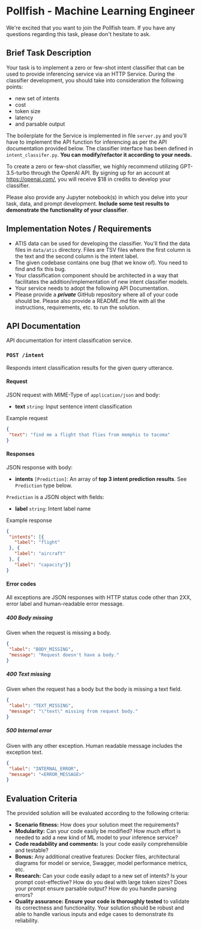 # Pollfish - Machine Learning Engineer

We're excited that you want to join the Pollfish team. If you have any questions regarding this task, please don't hesitate to ask.

## Brief Task Description

Your task is to implement a zero or few-shot intent classifier that can be used to provide inferencing service via an HTTP Service. During the classifier development, you should take into consideration the following points: 

  - new set of intents 
  - cost 
  - token size
  - latency
  - and parsable output

The boilerplate for the Service is implemented in file `server.py` and you'll have to implement the API function for inferencing as per the API documentation provided below. The classifier interface has been defined in `intent_classifer.py`. **You can modify/refactor it according to your needs.**

To create a zero or few-shot classifier, we highly recommend utilizing GPT-3.5-turbo through the OpenAI API. By signing up for an account at https://openai.com/, you will receive $18 in credits to develop your classifier.

Please also provide any Jupyter notebook(s) in which you delve into your task, data, and prompt development. **Include some test results to demonstrate the functionality of your classifier**.

## Implementation Notes / Requirements

- ATIS data can be used for developing the classifier. You'll find the data files in `data/atis` directory. Files are TSV files where the first column is the text and the second column is the intent label.
- The given codebase contains one bug (that we know of). You need to find and fix this bug.
- Your classification component should be architected in a way that facilitates the addition/implementation of new intent classifier models.
- Your service needs to adopt the following API Documentation.
- Please provide a _**private**_ GitHub repository where all of your code should be. Please also provide a README.md file with all the instructions, requirements, etc. to run the solution.

## API Documentation
API documentation for intent classification service.

### `POST /intent`
Responds intent classification results for the given query utterance.

#### Request
JSON request with MIME-Type of `application/json` and body:
- **text** `string`: Input sentence intent classification

Example request
```json
{
 "text": "find me a flight that flies from memphis to tacoma"
}
```

#### Responses

JSON response with body:
- **intents** `[Prediction]`: An array of **top 3 intent prediction results**. See `Prediction` type below.

`Prediction` is a JSON object with fields:
- **label** `string`: Intent label name

Example response
```json
{
 "intents": [{
   "label": "flight"
 }, {
   "label": "aircraft"
 }, {
   "label": "capacity"}]
}
```

#### Error codes

All exceptions are JSON responses with HTTP status code other than 2XX, error label and human-readable error message.

##### 400 Body missing

Given when the request is missing a body.
```json
{
 "label": "BODY_MISSING",
 "message": "Request doesn't have a body."
}
```

##### 400 Text missing

Given when the request has a body but the body is missing a text field.
```json
{
 "label": "TEXT_MISSING",
 "message": "\"text\" missing from request body."
}
```

##### 500 Internal error

Given with any other exception. Human readable message includes the exception text.
```json
{
 "label": "INTERNAL_ERROR",
 "message": "<ERROR_MESSAGE>"
}
```

## Evaluation Criteria

The provided solution will be evaluated according to the following criteria:

  - **Scenario fitness:** How does your solution meet the requirements?
  - **Modularity:** Can your code easily be modified? How much effort is needed to add a new kind of ML model to your inference service?
  - **Code readability and comments:** Is your code easily comprehensible and testable?
  - **Bonus:** Any additional creative features: Docker files, architectural diagrams for model or service, Swagger, model performance metrics, etc.
  - **Research:** Can your code easily adapt to a new set of intents? Is your prompt cost-effective? How do you deal with large token sizes? Does your prompt ensure parsable output? How do you handle parsing errors?
  - **Quality assurance:** **Ensure your code is thoroughly tested** to validate its correctness and functionality. Your solution should be robust and able to handle various inputs and edge cases to demonstrate its reliability.